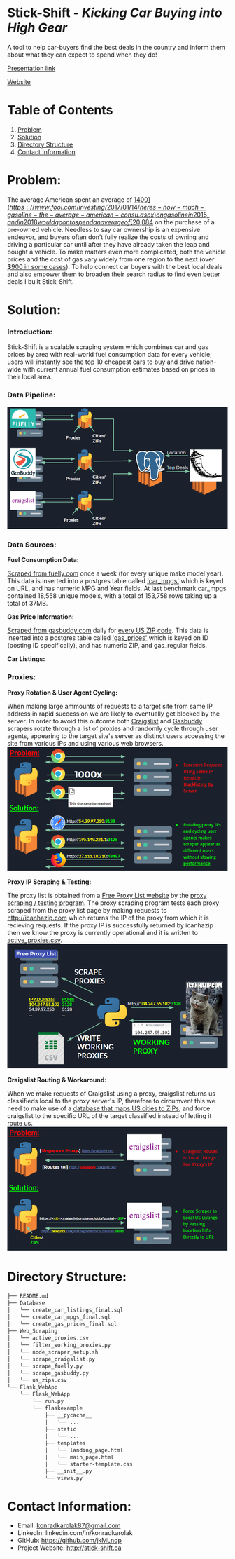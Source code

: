 # Stick-Shift - *Kicking Car Buying into High Gear*
A tool to help car-buyers find the best deals in the country and inform them about what they can expect to spend when they do!

[Presentation link](https://docs.google.com/presentation/d/1wDi4mnvDYej3x5vrNPCKJv7Hc8r0qw_UOUuXyXFpN_w/edit#slide=id.p)

[Website](http://www.stick-shift.ca/)

# Table of Contents
1. [Problem](README.md#problem)
1. [Solution](README.md#solution)
1. [Directory Structure](README.md#directory-structure)
1. [Contact Information](README.md#contact-information)

# Problem:

The average American spent an average of [$1400](https://www.fool.com/investing/2017/01/14/heres-how-much-gasoline-the-average-american-consu.aspx) on gasoline in 2015, and in 2018 would go on to spend an average of [$20,084](https://www.usatoday.com/story/money/cars/2018/11/08/used-car-prices/1928840002/) on the purchase of a pre-owned vehicle. Needless to say car ownership is an expensive endeavor, and buyers often don’t fully realize the costs of owning and driving a particular car until after they have already taken the leap and bought a vehicle. To make matters even more complicated, both the vehicle prices and the cost of gas vary widely from one region to the next (over [$900 in some cases](https://www.businessinsider.com/how-much-the-average-person-spends-on-gas-in-every-state-2019-2)). To help connect car buyers with the best local deals and also empower them to broaden their search radius to find even better deals I built Stick-Shift. 

# Solution:

### Introduction:
Stick-Shift is a scalable scraping system which combines car and gas prices by area with real-world fuel consumption data for every vehicle; users will instantly see the top 10 cheapest cars to buy and drive nation-wide with current annual fuel consumption estimates based on prices in their local area.

### Data Pipeline:
![alt text][pipeline]

[pipeline]: https://github.com/jkMLnop/Stick-Shift/blob/master/pipeline_image.PNG "Stick-Shift Data Pipeline"

### Data Sources:
**Fuel Consumption Data:**

[Scraped from fuelly.com](https://github.com/jkMLnop/Stick-Shift/blob/master/Web_Scraping/scrape_fuelly.py) once a week (for every unique make model year). This data is inserted into a postgres table called ['car_mpgs'](https://github.com/jkMLnop/Stick-Shift/blob/master/Database/create_car_mpgs_final.sql) which is keyed on URL, and has numeric MPG and Year fields. At last benchmark car_mpgs contained 18,558 unique models, with a total of 153,758 rows taking up a total of 37MB. 

**Gas Price Information:**

[Scraped from gasbuddy.com](https://github.com/jkMLnop/Stick-Shift/blob/master/Web_Scraping/scrape_gasbuddy.py) daily for [every US ZIP code](https://raw.githubusercontent.com/jkMLnop/Stick-Shift/master/Web_Scraping/us_zips.csv). This data is inserted into a postgres table called ['gas_prices'](https://github.com/jkMLnop/Stick-Shift/blob/master/Database/create_gas_prices_final.sql) which is keyed on ID (posting ID specifically), and has numeric ZIP, and gas_regular fields. 

**Car Listings:**


### Proxies:
**Proxy Rotation & User Agent Cycling:**

When making large ammounts of requests to a target site from same IP address in rapid succession we are likely to eventually get blocked by the server. In order to avoid this outcome both [Craigslist](https://github.com/jkMLnop/Stick-Shift/blob/master/Web_Scraping/scrape_craigslist.py) and [Gasbuddy](https://github.com/jkMLnop/Stick-Shift/blob/master/Web_Scraping/scrape_gasbuddy.py) scrapers rotate through a list of proxies and randomly cycle through user agents, appearing to the target site's server as distinct users accessing the site from various IPs and using various web browsers.  
![alt text][proxy_rotation]


**Proxy IP Scraping & Testing:**

The proxy list is obtained from a [Free Proxy List website](https://www.sslproxies.org/) by the [proxy scraping / testing program](https://github.com/jkMLnop/Stick-Shift/blob/master/Web_Scraping/filter_working_proxies.py). The proxy scraping program tests each proxy scraped from the proxy list page by making requests to http://icanhazip.com which returns the IP of the proxy from which it is recieving requests. If the proxy IP is successfully returned by icanhazip then we know the proxy is currently operational and it is written to [active_proxies.csv](https://github.com/jkMLnop/Stick-Shift/blob/master/Web_Scraping/active_proxies.csv).
![alt text][proxy_scraping]


**Craigslist Routing & Workaround:**

When we make requests of Craigslist using a proxy, craigslist returns us classifieds local to the proxy server's IP, therefore to circumvent this we need to make use of a [database that maps US cities to ZIPs](https://simplemaps.com/data/us-cities), and force craigslist to the specific URL of the target classified instead of letting it route us.
![alt text][craigslist_routing]

[proxy_scraping]: https://github.com/jkMLnop/Stick-Shift/blob/master/proxy_scraping_image.PNG "Proxy Scraping Method"
[proxy_rotation]: https://github.com/jkMLnop/Stick-Shift/blob/master/proxy_rotation_image.PNG "Proxy Rotation Rationale & Method"
[craigslist_routing]: https://github.com/jkMLnop/Stick-Shift/blob/master/craigslist_routing.PNG "Craigslist Routing Workaround"
# Directory Structure:

    ├── README.md 
    ├── Database
    │   └── create_car_listings_final.sql
    │   └── create_car_mpgs_final.sql
    │   └── create_gas_prices_final.sql
    ├── Web_Scraping
    │   └── active_proxies.csv
    │   └── filter_working_proxies.py
    │   └── node_scraper_setup.sh
    │   └── scrape_craigslist.py
    │   └── scrape_fuelly.py
    │   └── scrape_gasbuddy.py
    │   └── us_zips.csv
    └── Flask_WebApp
        └── Flask_WebApp
            └── run.py
            └── flaskexample
                ├── __pycache__
                │   └── ...
                ├── static
                │   └── ...
                ├── templates
                │   └── landing_page.html
                │   └── main_page.html
                │   └── starter-template.css
                ├── __init__.py
                └── views.py

# Contact Information:
* Email:    konradkarolak87@gmail.com
* LinkedIn: linkedin.com/in/konradkarolak
* GitHub:   https://github.com/jkMLnop
* Project Website: http://stick-shift.ca
